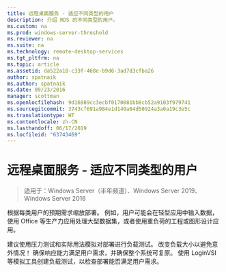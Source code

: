 ```yaml
---
title: 远程桌面服务 - 适应不同类型的用户
description: 介绍 RDS 的不同类型的用户。
ms.custom: na
ms.prod: windows-server-threshold
ms.reviewer: na
ms.suite: na
ms.technology: remote-desktop-services
ms.tgt_pltfrm: na
ms.topic: article
ms.assetid: da522a18-c33f-468e-b9d6-3ad7d3cfba26
author: spatnaik
ms.author: spatnaik
ms.date: 09/23/2016
manager: scottman
ms.openlocfilehash: 9d16989cc3ecbf0170081bb8cb52a9103f979741
ms.sourcegitcommit: 3743cf691a984e1d140a04d50924a3a0a19c3e5c
ms.translationtype: HT
ms.contentlocale: zh-CN
ms.lasthandoff: 06/17/2019
ms.locfileid: "63743469"
---
```

# <a name="remote-desktop-services---cater-to-different-kinds-of-users"></a>远程桌面服务 - 适应不同类型的用户

>适用于：Windows Server（半年频道）、Windows Server 2019、Windows Server 2016

根据每类用户的预期需求缩放部署。
例如，用户可能会在轻型应用中输入数据，使用 Office 等生产力应用处理大型数据集，或者使用重负荷的工程或图形设计应用。

建议使用压力测试和实际用法模拟对部署进行负载测试。 改变负载大小以避免意外情况！ 确保响应能力满足用户需求，并确保整个系统可复原。 使用 LoginVSI 等模拟工具创建负载测试，以检查部署能否满足用户需求。 
